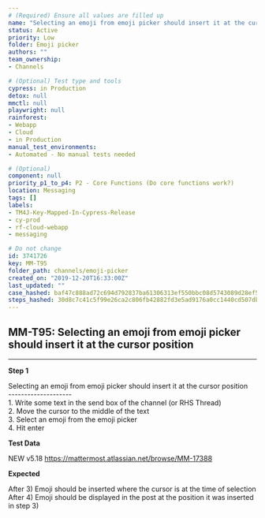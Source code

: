 ```yaml
---
# (Required) Ensure all values are filled up
name: "Selecting an emoji from emoji picker should insert it at the cursor position"
status: Active
priority: Low
folder: Emoji picker
authors: ""
team_ownership: 
- Channels

# (Optional) Test type and tools
cypress: in Production
detox: null
mmctl: null
playwright: null
rainforest: 
- Webapp
- Cloud
- in Production
manual_test_environments: 
- Automated - No manual tests needed

# (Optional)
component: null
priority_p1_to_p4: P2 - Core Functions (Do core functions work?)
location: Messaging
tags: []
labels: 
- TM4J-Key-Mapped-In-Cypress-Release
- cy-prod
- rf-cloud-webapp
- messaging

# Do not change
id: 3741726
key: MM-T95
folder_path: channels/emoji-picker
created_on: "2019-12-20T16:33:00Z"
last_updated: ""
case_hashed: baf47c888ad72c694d792837ba61306313ef550bbc08d5743089d28ef544baf6e27a3e837aee22658771ab0d061cb442
steps_hashed: 30d8c7c41c5f99e26ca2c806fb42882fd3e5ad9176a0cc1440cd507dbeb0213bdecc2ba05e5a8d13e1abf1ddc62b7c72
---
```


## MM-T95: Selecting an emoji from emoji picker should insert it at the cursor position

---

**Step 1**

Selecting an emoji from emoji picker should insert it at the cursor position\
\--------------------\
1\. Write some text in the send box of the channel (or RHS Thread)\
2\. Move the cursor to the middle of the text\
3\. Select an emoji from the emoji picker\
4\. Hit enter

**Test Data**

NEW v5.18 <https://mattermost.atlassian.net/browse/MM-17388>

**Expected**

After 3) Emoji should be inserted where the cursor is at the time of selection\
After 4) Emoji should be displayed in the post at the position it was inserted in step 3)
